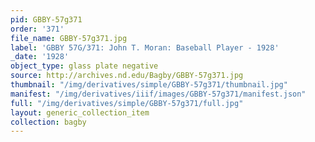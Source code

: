```yaml
---
pid: GBBY-57g371
order: '371'
file_name: GBBY-57g371.jpg
label: 'GBBY 57G/371: John T. Moran: Baseball Player - 1928'
_date: '1928'
object_type: glass plate negative
source: http://archives.nd.edu/Bagby/GBBY-57g371.jpg
thumbnail: "/img/derivatives/simple/GBBY-57g371/thumbnail.jpg"
manifest: "/img/derivatives/iiif/images/GBBY-57g371/manifest.json"
full: "/img/derivatives/simple/GBBY-57g371/full.jpg"
layout: generic_collection_item
collection: bagby
---
```


